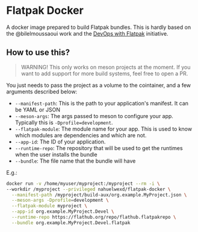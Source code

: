 # Flatpak Docker

A docker image prepared to build Flatpak bundles. This is hardly based on the
@bilelmoussaoui work and the [DevOps with Flatpak](https://gitlab.gnome.org/GNOME/Initiatives/-/wikis/DevOps-with-Flatpak) initiative.

## How to use this?

> WARNING! This only works on meson projects at the moment. If you want to add
> support for more build systems, feel free to open a PR.

You just needs to pass the project as a volume to the cointainer, and a few
arguments described below:

- `--manifest-path`: This is the path to your application's manifest. It can be
  YAML or JSON
- `--meson-args`: The args passed to meson to configure your app. Typically this
  is `-Dprofile=development`.
- `--flatpak-module`: The module name for your app. This is used to know which
  modules are dependencies and which are not.
- `--app-id`: The ID of your application.
- `--runtime-repo`: The repository that will be used to get the runtimes when
  the user installs the bundle
- `--bundle`: The file name that the bundle will have

E.g.:

```sh
docker run -v /home/myuser/myproject:/myproject --rm -i \
--workdir /myproject --privileged nahuelwexd/flatpak-docker \
  --manifest-path /myproject/build-aux/org.example.MyProject.json \
  --meson-args -Dprofile=development \
  --flatpak-module myproject \
  --app-id org.example.MyProject.Devel \
  --runtime-repo https://flathub.org/repo/flathub.flatpakrepo \
  --bundle org.example.MyProject.Devel.flatpak
```
